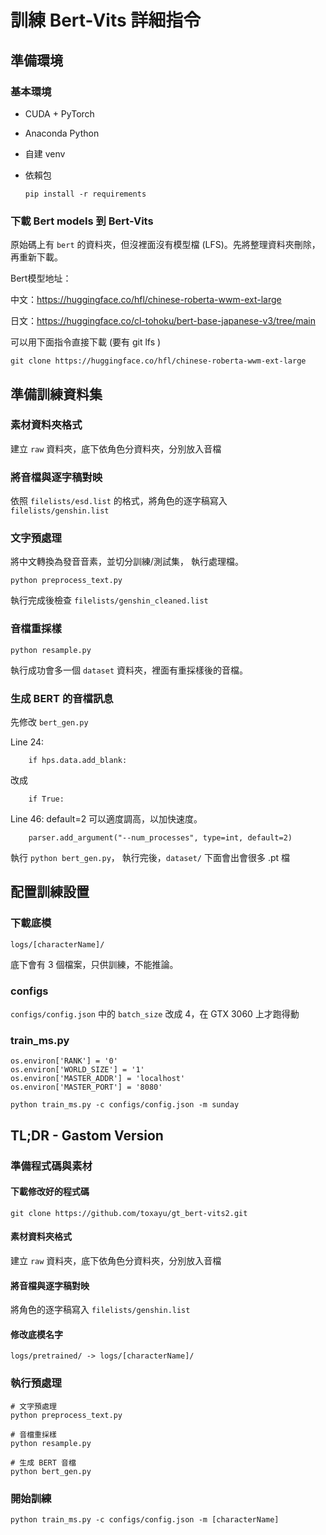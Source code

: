 #  訓練 Bert-Vits 詳細指令

##  準備環境
### 基本環境
- CUDA + PyTorch
- Anaconda Python
- 自建 venv
- 依賴包
    
    `pip install -r requirements`  



### 下載 Bert models 到 Bert-Vits
原始碼上有 `bert` 的資料夾，但沒裡面沒有模型檔 (LFS)。先將整理資料夾刪除，再重新下載。

Bert模型地址：

中文：https://huggingface.co/hfl/chinese-roberta-wwm-ext-large

日文：https://huggingface.co/cl-tohoku/bert-base-japanese-v3/tree/main

可以用下面指令直接下載 (要有 git lfs )

```git clone https://huggingface.co/hfl/chinese-roberta-wwm-ext-large```

## 準備訓練資料集
### 素材資料夾格式
建立 `raw` 資料夾，底下依角色分資料夾，分別放入音檔

### 將音檔與逐字稿對映
依照 `filelists/esd.list` 的格式，將角色的逐字稿寫入 `filelists/genshin.list`

### 文字預處理
將中文轉換為發音音素，並切分訓練/測試集，
執行處理檔。

```python preprocess_text.py```

執行完成後檢查 `filelists/genshin_cleaned.list`

### 音檔重採樣
```python resample.py```

執行成功會多一個 `dataset` 資料夾，裡面有重採樣後的音檔。

### 生成 BERT 的音檔訊息
先修改 `bert_gen.py`

Line 24:
```
    if hps.data.add_blank: 
```
改成
```
    if True:
```
Line 46: default=2 可以適度調高，以加快速度。
```
    parser.add_argument("--num_processes", type=int, default=2)
```

執行 `python bert_gen.py`，
執行完後，`dataset/` 下面會出會很多 .pt 檔

## 配置訓練設置
### 下載底模
`logs/[characterName]/`

底下會有 3 個檔案，只供訓練，不能推論。
### configs
`configs/config.json` 中的 `batch_size` 改成 4，在 GTX 3060 上才跑得動
### train_ms.py
```
os.environ['RANK'] = '0'
os.environ['WORLD_SIZE'] = '1'
os.environ['MASTER_ADDR'] = 'localhost'
os.environ['MASTER_PORT'] = '8080'
```

```
python train_ms.py -c configs/config.json -m sunday
```


##  TL;DR - Gastom Version

### 準備程式碼與素材

#### 下載修改好的程式碼
```git clone https://github.com/toxayu/gt_bert-vits2.git```

#### 素材資料夾格式
建立 `raw` 資料夾，底下依角色分資料夾，分別放入音檔

#### 將音檔與逐字稿對映
將角色的逐字稿寫入 `filelists/genshin.list`

#### 修改底模名字
`logs/pretrained/ -> logs/[characterName]/`

### 執行預處理

```
# 文字預處理
python preprocess_text.py

# 音檔重採樣
python resample.py

# 生成 BERT 音檔
python bert_gen.py
```

### 開始訓練
```
python train_ms.py -c configs/config.json -m [characterName]
```